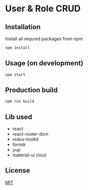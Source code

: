 # User & Role CRUD


## Installation

Install all requred packages from npm
```bash
npm install
```

## Usage (on development)
```bash
npm start
```

## Production build
```bash
npm run build
```

## Lib used

- react
- react-router-dom
- redux-toolkit
- formik
- yup
- material-ui (mui)

## License

[MIT](https://choosealicense.com/licenses/mit/)
